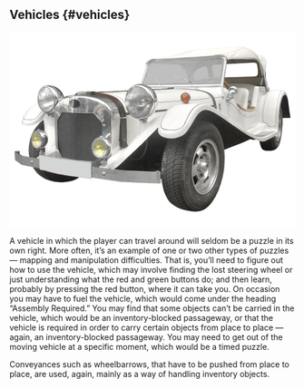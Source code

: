 ## Vehicles {#vehicles}

![](../assets/graphics27.jpg)

A vehicle in which the player can travel around will seldom be a puzzle in its own right. More often, it’s an example of one or two other types of puzzles ― mapping and manipulation difficulties. That is, you’ll need to figure out how to use the vehicle, which may involve finding the lost steering wheel or just understanding what the red and green buttons do; and then learn, probably by pressing the red button, where it can take you. On occasion you may have to fuel the vehicle, which would come under the heading “Assembly Required.” You may find that some objects can’t be carried in the vehicle, which would be an inventory-blocked passageway, or that the vehicle is required in order to carry certain objects from place to place — again, an inventory-blocked passageway. You may need to get out of the moving vehicle at a specific moment, which would be a timed puzzle.

Conveyances such as wheelbarrows, that have to be pushed from place to place, are used, again, mainly as a way of handling inventory objects.
